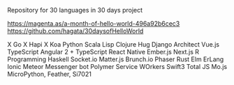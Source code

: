 Repository for 30 languages in 30 days project

https://magenta.as/a-month-of-hello-world-496a92b6cec3
https://github.com/hagata/30daysofHelloWorld

X Go
X Hapi
X Koa
Python
Scala
Lisp
Clojure
Hug
Django
Architect
Vue.js
TypeScript
Angular 2 + TypeScript
React Native
Ember.js
Next.js
R Programming
Haskell
Socket.io
Matter.js
Brunch.io
Phaser
Rust
Elm
ErLang
Ionic
Meteor
Messenger bot
Polymer
Service WOrkers
Swift3
Total JS
Mo.js
MicroPython, Feather, Si7021





